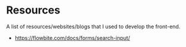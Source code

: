 # Resources
A list of resources/websites/blogs that I used to develop the front-end.

- https://flowbite.com/docs/forms/search-input/
